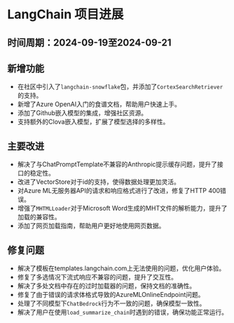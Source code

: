 # LangChain 项目进展

## 时间周期：2024-09-19至2024-09-21

## 新增功能
- 在社区中引入了`langchain-snowflake`包，并添加了`CortexSearchRetriever`的支持。
- 新增了Azure OpenAI入门的食谱文档，帮助用户快速上手。
- 添加了Github嵌入模型的集成，增强社区资源。
- 支持额外的Clova嵌入模型，扩展了模型选择的多样性。

## 主要改进
- 解决了与ChatPromptTemplate不兼容的Anthropic提示缓存问题，提升了接口的稳定性。
- 改进了VectorStore对于id的支持，使得数据处理更加灵活。
- 对Azure ML无服务器API的请求和响应格式进行了改进，修复了HTTP 400错误。
- 增强了`MHTMLLoader`对于Microsoft Word生成的MHT文件的解析能力，提升了加载的兼容性。
- 添加了网页加载指南，帮助用户更好地使用网页数据。

## 修复问题
- 解决了模板在templates.langchain.com上无法使用的问题，优化用户体验。
- 修复了多选情况下流式响应不兼容的问题，提升了交互性。
- 解决了多处文档中存在的过时加载器的问题，保持文档的准确性。
- 修复了由于错误的请求体格式导致的AzureMLOnlineEndpoint问题。
- 处理了不同模型下`ChatBedrock`行为不一致的问题，确保模型一致性。
- 解决了用户在使用`load_summarize_chain`时遇到的错误，确保功能正常运行。